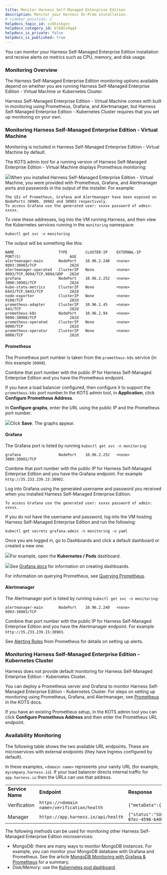 ```yaml
---
title: Monitor Harness Self-Managed Enterprise Edition
description: Monitor your Harness On-Prem installation.
# sidebar_position: 2
helpdocs_topic_id: zu5kzskgzn
helpdocs_category_id: bl6dov8qq4
helpdocs_is_private: false
helpdocs_is_published: true
---
```


You can monitor your Harness Self-Managed Enterprise Edition installation and receive alerts on metrics such as CPU, memory, and disk usage.

### Monitoring Overview

The Harness Self-Managed Enterprise Edition monitoring options available depend on whether you are running Harness Self-Managed Enterprise Edition - Virtual Machine or Kubernetes Cluster.

Harness Self-Managed Enterprise Edition - Virtual Machine comes with built in monitoring using Prometheus, Grafana, and Alertmanager, but Harness Self-Managed Enterprise Edition - Kubernetes Cluster requires that you set up monitoring on your own.

### Monitoring Harness Self-Managed Enterprise Edition - Virtual Machine

Monitoring is included in Harness Self-Managed Enterprise Edition - Virtual Machine by default.

The KOTS admin tool for a running version of Harness Self-Managed Enterprise Edition - Virtual Machine displays Prometheus monitoring:

![](./static/monitor-harness-on-prem-00.png)When you installed Harness Self-Managed Enterprise Edition - Virtual Machine, you were provided with Prometheus, Grafana, and Alertmanager ports and passwords in the output of the installer. For example:


```
The UIs of Prometheus, Grafana and Alertmanager have been exposed on NodePorts 30900, 30902 and 30903 respectively.  
To access Grafana use the generated user: xxxxx password of admin: xxxxx.
```
To view these addresses, log into the VM running Harness, and then view the Kubernetes services running in the `monitoring` namespace:


```
kubectl get svc -n monitoring
```
The output will be something like this:


```
NAME                    TYPE        CLUSTER-IP    EXTERNAL-IP   PORT(S)                      AGE  
alertmanager-main       NodePort    10.96.2.240   <none>        9093:30903/TCP               282d  
alertmanager-operated   ClusterIP   None          <none>        9093/TCP,9094/TCP,9094/UDP   282d  
grafana                 NodePort    10.96.2.252   <none>        3000:30902/TCP               282d  
kube-state-metrics      ClusterIP   None          <none>        8443/TCP,9443/TCP            282d  
node-exporter           ClusterIP   None          <none>        9100/TCP                     282d  
prometheus-adapter      ClusterIP   10.96.1.45    <none>        443/TCP                      282d  
prometheus-k8s          NodePort    10.96.2.94    <none>        9090:30900/TCP               282d  
prometheus-operated     ClusterIP   None          <none>        9090/TCP                     282d  
prometheus-operator     ClusterIP   None          <none>        8080/TCP                     282d
```
#### Prometheus

The Prometheus port number is taken from the `prometheus-k8s` service (in this example `30900`).

Combine that port number with the public IP for Harness Self-Managed Enterprise Edition and you have the Prometheus endpoint.

If you have a load balancer configured, then configure it to support the `prometheus-k8s` port number.In the KOTS admin tool, in **Application**, click **Configure Prometheus Address**.

In **Configure graphs**, enter the URL using the public IP and the Prometheus port number.

![](./static/monitor-harness-on-prem-01.png)Click **Save**. The graphs appear.

#### Grafana

The Grafana port is listed by running `kubectl get svc -n monitoring`:


```
grafana                 NodePort    10.96.2.252   <none>        3000:30902/TCP               
```
Combine that port number with the public IP for Harness Self-Managed Enterprise Edition and you have the Grafana endpoint. For example `http://35.233.239.15:30902`.

Log into Grafana using the generated username and password you received when you installed Harness Self-Managed Enterprise Edition:


```
To access Grafana use the generated user: xxxxx password of admin: xxxxx.
```
If you do not have the username and password, log into the VM hosting Harness Self-Managed Enterprise Edition and run the following:


```
kubectl get secrets grafana-admin -n monitoring -o yaml
```
Once you are logged in, go to Dashboards and click a default dashboard or created a new one.

![](./static/monitor-harness-on-prem-02.png)For example, open the **Kubernetes / Pods** dashboard.

![](./static/monitor-harness-on-prem-03.png)See [Grafana docs](https://grafana.com/docs/) for information on creating dashboards.

For information on querying Prometheus, see [Querying Prometheus](https://prometheus.io/docs/prometheus/latest/querying/basics/).

#### Alertmanager

The Alertmanager port is listed by running `kubectl get svc -n monitoring`:


```
alertmanager-main       NodePort    10.96.2.240   <none>        9093:30903/TCP
```
Combine that port number with the public IP for Harness Self-Managed Enterprise Edition and you have the Alertmanager endpoint. For example `http://35.233.239.15:30903`.

See [Alerting Rules](https://prometheus.io/docs/prometheus/latest/configuration/alerting_rules/) from Prometheus for details on setting up alerts.

### Monitoring Harness Self-Managed Enterprise Edition - Kubernetes Cluster

Harness does not provide default monitoring for Harness Self-Managed Enterprise Edition - Kubernetes Cluster.

You can deploy a Prometheus server and Grafana to monitor Harness Self-Managed Enterprise Edition - Kubernetes Cluster. For steps on setting up monitoring using Prometheus, Grafana, and Alertmanager, see [Prometheus](https://kots.io/kotsadm/monitoring/prometheus/) in the KOTS docs.

If you have an existing Prometheus setup, in the KOTS admin tool you can click **Configure Prometheus Address** and then enter the Prometheus URL endpoint.

### Availability Monitoring

The following table shows the two available URL endpoints. These are microservices with external endpoints (they have Ingress configured by default).

In these examples, `<domain name>` represents your vanity URL (for example, `mycompany.harness.io`). If your load balancer directs internal traffic for `app.harness.io` then the URLs can use that address.



|  |  |  |
| --- | --- | --- |
| **Service Name** | **Endpoint** | **Response** |
| Verification | `https://<domain name>/verification/health` | `{"metaData":{},"resource":"healthy","responseMessages":[]}` |
| Manager | `https://app.harness.io/api/health` | `{"status":"SUCCESS","data":"healthy","metaData":null,"correlationId":"a38c51ac-07ec-4596-b40b-4cc9487f8506"}` |

The following methods can be used for monitoring other Harness Self-Managed Enterprise Edition microservices:

* MongoDB: there are many ways to monitor MongoDB instances. For example, you can monitor your MongoDB database with Grafana and Prometheus. See the article [MongoDB Monitoring with Grafana & Prometheus](https://devconnected.com/mongodb-monitoring-with-grafana-prometheus/) for a summary.
* Disk/Memory: use the [Kubernetes pod dashboard](https://kubernetes.io/docs/tasks/access-application-cluster/web-ui-dashboard/).

